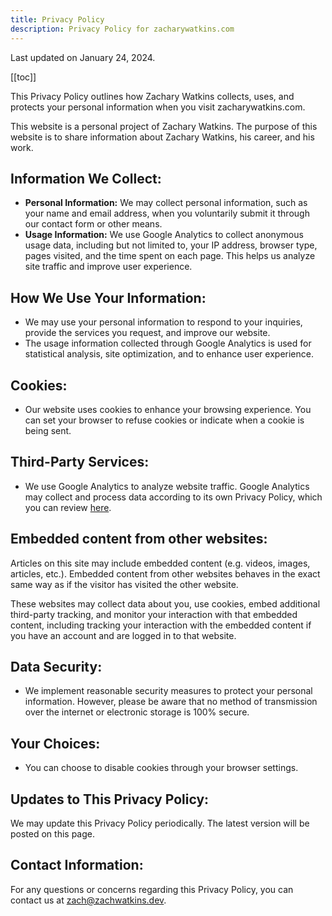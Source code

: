 ```yaml
---
title: Privacy Policy
description: Privacy Policy for zacharywatkins.com
---
```


Last updated on January 24, 2024.

[[toc]]

This Privacy Policy outlines how Zachary Watkins collects, uses, and protects your personal information when you visit zacharywatkins.com.

This website is a personal project of Zachary Watkins. The purpose of this website is to share information about Zachary Watkins, his career, and his work.

## Information We Collect:

- **Personal Information:** We may collect personal information, such as your name and email address, when you voluntarily submit it through our contact form or other means.
- **Usage Information:** We use Google Analytics to collect anonymous usage data, including but not limited to, your IP address, browser type, pages visited, and the time spent on each page. This helps us analyze site traffic and improve user experience.

## How We Use Your Information:

- We may use your personal information to respond to your inquiries, provide the services you request, and improve our website.
- The usage information collected through Google Analytics is used for statistical analysis, site optimization, and to enhance user experience.

## Cookies:

- Our website uses cookies to enhance your browsing experience. You can set your browser to refuse cookies or indicate when a cookie is being sent.

## Third-Party Services:

- We use Google Analytics to analyze website traffic. Google Analytics may collect and process data according to its own Privacy Policy, which you can review [here](https://policies.google.com/privacy).

## Embedded content from other websites:

Articles on this site may include embedded content (e.g. videos, images, articles, etc.). Embedded content from other websites behaves in the exact same way as if the visitor has visited the other website.

These websites may collect data about you, use cookies, embed additional third-party tracking, and monitor your interaction with that embedded content, including tracking your interaction with the embedded content if you have an account and are logged in to that website.

## Data Security:

- We implement reasonable security measures to protect your personal information. However, please be aware that no method of transmission over the internet or electronic storage is 100% secure.

## Your Choices:

- You can choose to disable cookies through your browser settings.

## Updates to This Privacy Policy:

We may update this Privacy Policy periodically. The latest version will be posted on this page.

## Contact Information:

For any questions or concerns regarding this Privacy Policy, you can contact us at zach@zachwatkins.dev.
